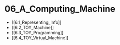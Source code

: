 # 06_A_Computing_Machine
- [[6.1_Representing_Info]]
- [[6.2_TOY_Machine]]
- [[6.3_TOY_Programming]]
- [[6.4_TOY_Virtual_Machine]]
